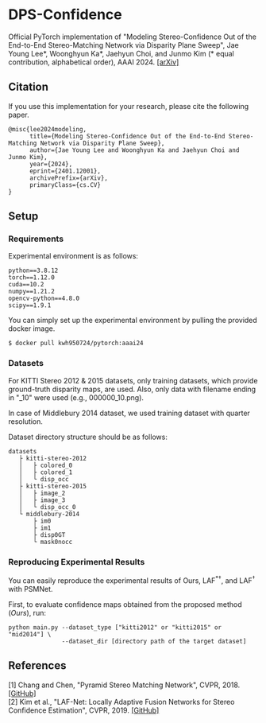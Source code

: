 # DPS-Confidence

Official PyTorch implementation of "Modeling Stereo-Confidence Out of the End-to-End Stereo-Matching Network via Disparity Plane Sweep", Jae Young Lee*, Woonghyun Ka*, Jaehyun Choi, and Junmo Kim (* equal contribution, alphabetical order), AAAI 2024. [[arXiv]](https://arxiv.org/abs/2401.12001)

## Citation
If you use this implementation for your research, please cite the following paper. 
```shell
@misc{lee2024modeling,
      title={Modeling Stereo-Confidence Out of the End-to-End Stereo-Matching Network via Disparity Plane Sweep}, 
      author={Jae Young Lee and Woonghyun Ka and Jaehyun Choi and Junmo Kim},
      year={2024},
      eprint={2401.12001},
      archivePrefix={arXiv},
      primaryClass={cs.CV}
}
```

## Setup
### Requirements
Experimental environment is as follows:
```shell
python==3.8.12
torch==1.12.0
cuda==10.2
numpy==1.21.2
opencv-python==4.8.0
scipy==1.9.1
```
You can simply set up the experimental environment by pulling the provided docker image.
```shell
$ docker pull kwh950724/pytorch:aaai24
```

### Datasets
For KITTI Stereo 2012 & 2015 datasets, only training datasets, which provide ground-truth disparity maps, are used.
Also, only data with filename ending in "_10" were used (e.g., 000000_10.png).<br/>

In case of Middlebury 2014 dataset, we used training dataset with quarter resolution.<br/>

Dataset directory structure should be as follows:
```shell
datasets
   ├ kitti-stereo-2012
   │   ├ colored_0
   │   ├ colored_1
   │   └ disp_occ
   ├ kitti-stereo-2015
   │   ├ image_2
   │   ├ image_3
   │   └ disp_occ_0
   └ middlebury-2014
       ├ im0
       ├ im1
       ├ disp0GT
       └ mask0nocc
```

### Reproducing Experimental Results
You can easily reproduce the experimental results of $\mathrm{Ours}$, $\mathrm{LAF^{*\dagger}}$, and $\mathrm{LAF^{\dagger}}$ with $\mathrm{PSMNet}$.<br/>

First, to evaluate confidence maps obtained from the proposed method ($Ours$), run:
```shell
python main.py --dataset_type ["kitti2012" or "kitti2015" or "mid2014"] \
               --dataset_dir [directory path of the target dataset]
```

## References
[1] Chang and Chen, "Pyramid Stereo Matching Network", CVPR, 2018. [[GitHub]](https://github.com/JiaRenChang/PSMNet?tab=readme-ov-file)<br/>
[2] Kim et al., "LAF-Net: Locally Adaptive Fusion Networks for Stereo Confidence Estimation", CVPR, 2019. [[GitHub]](https://github.com/seungryong/LAF)

